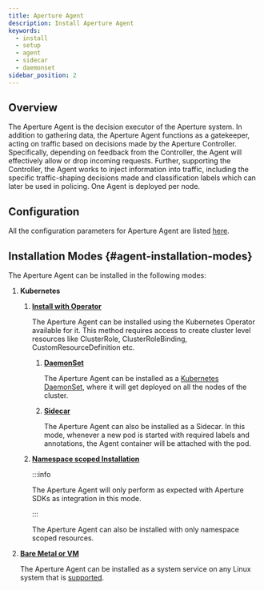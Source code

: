 ```yaml
---
title: Aperture Agent
description: Install Aperture Agent
keywords:
  - install
  - setup
  - agent
  - sidecar
  - daemonset
sidebar_position: 2
---
```


## Overview

The Aperture Agent is the decision executor of the Aperture system. In addition
to gathering data, the Aperture Agent functions as a gatekeeper, acting on
traffic based on decisions made by the Aperture Controller. Specifically,
depending on feedback from the Controller, the Agent will effectively allow or
drop incoming requests. Further, supporting the Controller, the Agent works to
inject information into traffic, including the specific traffic-shaping
decisions made and classification labels which can later be used in policing.
One Agent is deployed per node.

## Configuration

All the configuration parameters for Aperture Agent are listed
[here](/reference/configuration/agent.md).

## Installation Modes {#agent-installation-modes}

The Aperture Agent can be installed in the following modes:

1. **Kubernetes**

   1. [**Install with Operator**](kubernetes/operator/operator.md)

      The Aperture Agent can be installed using the Kubernetes Operator
      available for it. This method requires access to create cluster level
      resources like ClusterRole, ClusterRoleBinding, CustomResourceDefinition
      etc.

      1. [**DaemonSet**](kubernetes/operator/daemonset.md)

         The Aperture Agent can be installed as a
         [Kubernetes DaemonSet](https://kubernetes.io/docs/concepts/workloads/controllers/daemonset/),
         where it will get deployed on all the nodes of the cluster.

      2. [**Sidecar**](kubernetes/operator/sidecar.md)

         The Aperture Agent can also be installed as a Sidecar. In this mode,
         whenever a new pod is started with required labels and annotations, the
         Agent container will be attached with the pod.

   2. [**Namespace scoped Installation**](kubernetes/namespace-scoped/namespace-scoped.md)

      :::info

      The Aperture Agent will only perform as expected with Aperture SDKs as
      integration in this mode.

      :::

      The Aperture Agent can also be installed with only namespace scoped
      resources.

2. [**Bare Metal or VM**](bare_metal.md)

   The Aperture Agent can be installed as a system service on any Linux system
   that is [supported](supported-platforms.md).
